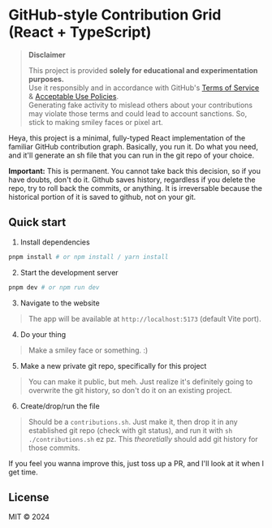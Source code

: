 # GitHub-style Contribution Grid (React + TypeScript)

> **Disclaimer**
>
> This project is provided **solely for educational and experimentation purposes.**  
> Use it responsibly and in accordance with GitHub's [Terms of Service](https://docs.github.com/en/site-policy/github-terms/github-terms-of-service) & [Acceptable Use Policies](https://docs.github.com/en/site-policy/acceptable-use-policies/github-acceptable-use-policies).  
> Generating fake activity to mislead others about your contributions may violate those terms and could lead to account sanctions. So, stick to making smiley faces or pixel art. 

Heya, this project is a minimal, fully-typed React implementation of the familiar GitHub contribution graph. Basically, you run it. Do what you need, and it'll generate an sh file that you can run in the git repo of your choice. 

**Important:** This is permanent. You cannot take back this decision, so if you have doubts, don't do it. Github saves history, regardless if you delete the repo, try to roll back the commits, or anything. It is irreversable because the historical portion of it is saved to github, not on your git. 

## Quick start

1. Install dependencies

```bash
pnpm install # or npm install / yarn install
```

2. Start the development server

```bash
pnpm dev # or npm run dev
```

3. Navigate to the website
> The app will be available at `http://localhost:5173` (default Vite port).

4. Do your thing
> Make a smiley face or something. :)

5. Make a new private git repo, specifically for this project
> You can make it public, but meh. Just realize it's definitely going to overwrite the git history, so don't do it on an existing project. 

6. Create/drop/run the file
> Should be a `contributions.sh`. Just make it, then drop it in any established git repo (check with git status), and run it with `sh ./contributions.sh` ez pz. This *theoretially* should add git history for those commits. 

If you feel you wanna improve this, just toss up a PR, and I'll look at it when I get time. 

## License

MIT © 2024 
